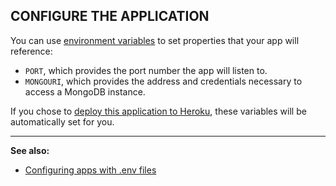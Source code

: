 ## CONFIGURE THE APPLICATION
You can use [environment variables](https://en.wikipedia.org/wiki/Environment_variable) to set properties that your app will reference:

- ```PORT```, which provides the port number the app will listen to.  
- ```MONGOURI```, which provides the address and credentials necessary to access a MongoDB instance.  

If you chose to [deploy this application to Heroku](https://github.com/twilio/automated-survey-java), these variables will be automatically set for you.  

---
**See also:**  
- [Configuring apps with .env files](http://ddollar.github.io/foreman/#ENVIRONMENT)
